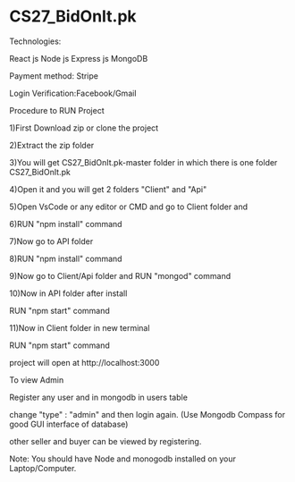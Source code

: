 # CS27_BidOnIt.pk

Technologies:

React js
Node js
Express js
MongoDB

Payment method: Stripe

Login Verification:Facebook/Gmail

Procedure to RUN Project

1)First Download zip or clone the project

2)Extract the zip folder

3)You will get CS27_BidOnIt.pk-master folder in which there is one folder CS27_BidOnIt.pk

4)Open it and you will get 2 folders "Client" and "Api"

5)Open VsCode or any editor or CMD and go to Client folder and

6)RUN "npm install" command

7)Now go to API folder

8)RUN "npm install" command

9)Now go to Client/Api folder and RUN "mongod" command

10)Now in API folder after install

RUN "npm start" command

11)Now in Client folder in new terminal

RUN "npm start" command

project will open at http://localhost:3000

To view Admin

Register any user and in mongodb in users table

change "type" : "admin" and then login again. (Use Mongodb Compass for good GUI interface of database)

other seller and buyer can be viewed by registering.

Note: You should have Node and monogodb installed on your Laptop/Computer.

